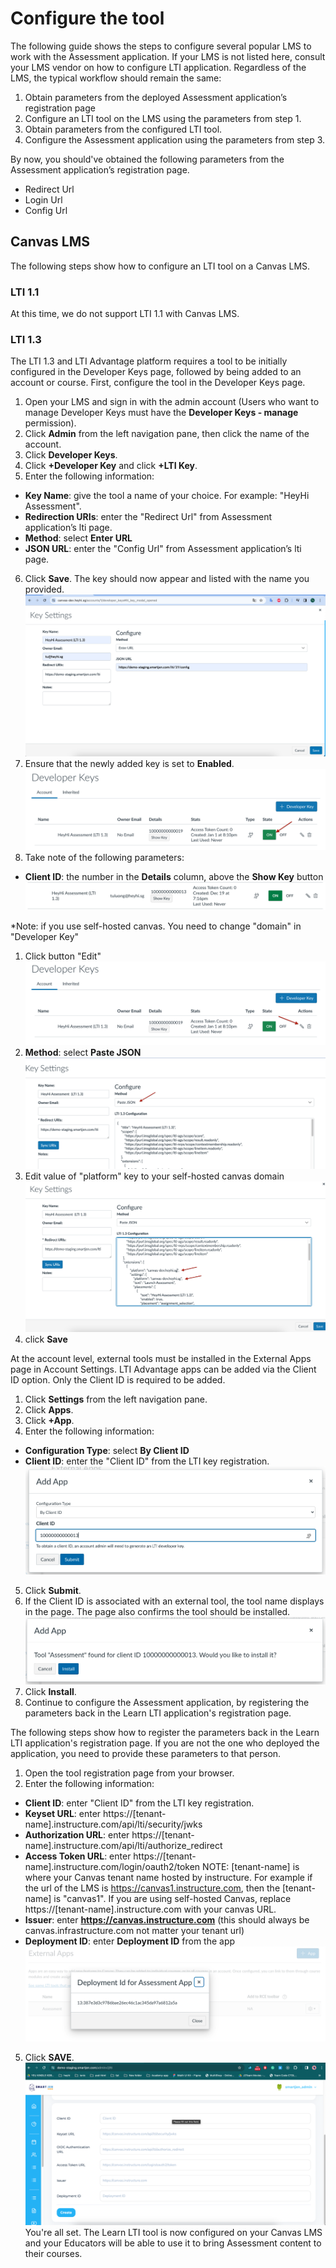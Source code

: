 # Configure the tool

The following guide shows the steps to configure several popular LMS to work with the Assessment application. If your LMS is not listed here, consult your LMS vendor on how to configure LTI application. Regardless of the LMS, the typical workflow should remain the same:

1. Obtain parameters from the deployed Assessment application’s registration page
2. Configure an LTI tool on the LMS using the parameters from step 1.
3. Obtain parameters from the configured LTI tool.
4. Configure the Assessment application using the parameters from step 3.

By now, you should've obtained the following parameters from the Assessment application’s registration page. 

- Redirect Url
- Login Url
- Config Url

## Canvas LMS

The following steps show how to configure an LTI tool on a Canvas LMS.

### LTI 1.1

At this time, we do not support LTI 1.1 with Canvas LMS.

### LTI 1.3

The LTI 1.3 and LTI Advantage platform requires a tool to be initially configured in the Developer Keys page, followed by being added to an account or course. First, configure the tool in the Developer Keys page.

1. Open your LMS and sign in with the admin account (Users who want to manage Developer Keys must have the **Developer Keys - manage** permission).
2. Click **Admin** from the left navigation pane, then click the name of the account.
3. Click **Developer Keys**.
4. Click **+Developer Key** and click **+LTI Key**.
5. Enter the following information:
* **Key Name**: give the tool a name of your choice. For example: "HeyHi Assessment".
* **Redirection URIs**: enter the "Redirect Url" from Assessment application’s lti page.
* **Method**: select **Enter URL**
* **JSON URL**: enter the "Config Url" from Assessment application’s lti page.
6. Click **Save**. The key should now appear and listed with the name you provided.
   ![Config.Canvas.1](/images/config.canvas.1.png)
7. Ensure that the newly added key is set to **Enabled**.
   ![Config.Canvas.1](/images/config.canvas.7.png)
8. Take note of the following parameters:
* **Client ID**: the number in the **Details** column, above the **Show Key** button
  ![Config.Canvas.2](/images/config.canvas.2.png)

*Note: if you use self-hosted canvas. You need to change "domain" in "Developer Key"

1. Click button "Edit"
   ![Config.Canvas.1](/images/config.canvas.8.png)
2. **Method**: select **Paste JSON** 
   ![Config.Canvas.1](/images/config.canvas.9.png)
3. Edit value of "platform" key to your self-hosted canvas domain
   ![Config.Canvas.1](/images/config.canvas.10.png)
4. click **Save**

At the account level, external tools must be installed in the External Apps page in Account Settings. LTI Advantage apps can be added via the Client ID option. Only the Client ID is required to be added.

1. Click **Settings** from the left navigation pane.
2. Click **Apps**.
3. Click **+App**.
4. Enter the following information:
* **Configuration Type**: select **By Client ID**
* **Client ID**: enter the "Client ID" from the LTI key registration.
  ![Config.Canvas.3](/images/config.canvas.3.png)
5. Click **Submit**.
6. If the Client ID is associated with an external tool, the tool name displays in the page. The page also confirms the tool should be installed.
   ![Config.Canvas.4](/images/config.canvas.4.png)
7. Click **Install**.
8. Continue to configure the Assessment application, by registering the parameters back in the Learn LTI application's registration page.

The following steps show how to register the parameters back in the Learn LTI application's registration page. If you are not the one who deployed the application, you need to provide these parameters to that person.

1. Open the tool registration page from your browser.
2. Enter the following information:
* **Client ID**: enter "Client ID" from the LTI key registration.
* **Keyset URL**: enter https://[tenant-name].instructure.com/api/lti/security/jwks
* **Authorization URL**: enter https://[tenant-name].instructure.com/api/lti/authorize_redirect
* **Access Token URL**: enter https://[tenant-name].instructure.com/login/oauth2/token
  NOTE: [tenant-name] is where your Canvas tenant name hosted by instructure. For example if the url of the LMS is https://canvas1.instructure.com, then the [tenant-name] is "canvas1". If you are using self-hosted Canvas, replace https://[tenant-name].instructure.com with your canvas URL.
* **Issuer**: enter **https://canvas.instructure.com** (this should always be canvas.infrastructure.com not matter your tenant url)
* **Deployment ID**: enter **Deployment ID** from the app
  ![Config.Canvas.5](/images/config.canvas.5.png)
5. Click **SAVE**.
   ![Config.Canvas.6](/images/config.canvas.6.png)
You're all set. The Learn LTI tool is now configured on your Canvas LMS and your Educators will be able to use it to bring Assessment content to their courses.
